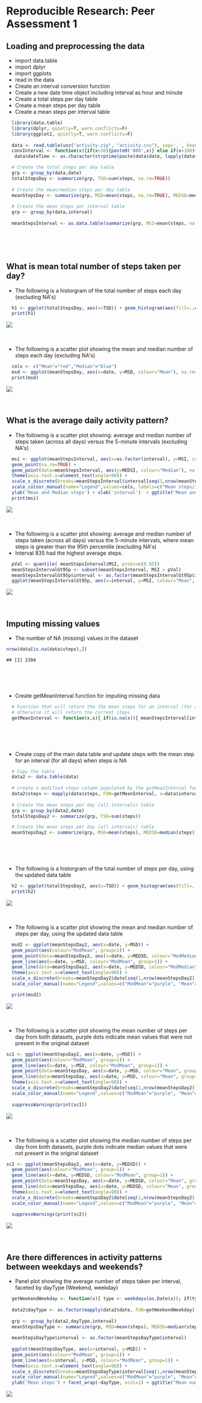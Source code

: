 # Reproducible Research: Peer Assessment 1


## Loading and preprocessing the data
* import data.table
* import dplyr
* import ggplots
* read in the data
* Create an interval conversion function
* Create a new date time object including interval as hour and minute
* Create a total steps per day table
* Create a mean steps per day table
* Create a mean steps per interval table

```r
  library(data.table)
  library(dplyr, quietly=T, warn.conflicts=F)
  library(ggplot2, quietly=T, warn.conflicts=F)
  
  data <- read.table(unz("activity.zip", "activity.csv"), sep=',', header=T)
  convInterval <- function(x){if(x<10){paste0('000',x)} else if(x<100){paste0('00',x)} else if(x<1000){paste0('0',x)} else {x} }
   data$dateTime <- as.character(strptime(paste(data$date, lapply(data$interval, convInterval),sep=' '), format="%Y-%m-%d %H%M"))

  # Create the total steps per day table
  grp <- group_by(data,date)
  totalStepsDay <- summarize(grp, TSD=sum(steps, na.rm=TRUE))
  
  # Create the mean/median steps per day table
  meanStepsDay <- summarize(grp, MSD=mean(steps, na.rm=TRUE), MEDSD=median(steps,na.rm=TRUE))
  
  # Create the mean steps per interval table
  grp <- group_by(data,interval)
  
  meanStepsInterval <- as.data.table(summarize(grp, MSI=mean(steps, na.rm=TRUE), MEDSI=median(steps,na.rm=TRUE)))
```
<br><br><br>

## What is mean total number of steps taken per day?
* The following is a historgram of the total number of steps each day (excluding NA's)

```r
  h1 <- ggplot(totalStepsDay, aes(x=TSD)) + geom_histogram(aes(fill=..count..), binwidth=1000) + xlab('Total steps per day')  + ggtitle("Total steps each day (excluding NA's)")
  print(h1)
```

![](PA1_template_files/figure-html/unnamed-chunk-2-1.png) 
<br><br><br>

* The following is a scatter plot showing the mean and median number of steps each day (excluding NA's)

```r
  cols <- c("Mean"="red","Median"="blue")
  msd <- ggplot(meanStepsDay, aes(x=date, y=MSD, colour="Mean"), na.rm=TRUE, group=1) + geom_point(na.rm=TRUE) + geom_point(data=meanStepsDay, aes(y=MEDSD, colour="Median"), na.rm=TRUE, group=1) + theme(axis.text.x=element_text(angle=90)) + scale_x_discrete(breaks=meanStepsDay$date[seq(1,nrow(meanStepsDay),2)]) + scale_colour_manual(name="Legend",values=cols, labels=c("Mean steps/day", "Median steps/day")) + ylab('Mean and Median steps') + ggtitle("Mean and median number of steps each day (excluding NA's)")
  print(msd)
```

![](PA1_template_files/figure-html/unnamed-chunk-3-1.png) 
<br><br><br>

## What is the average daily activity pattern?
* The following is a scatter plot showing: average and median number of steps taken (across all days) versus the 5-minute intervals (excluding NA's)

```r
  msi <- ggplot(meanStepsInterval, aes(x=as.factor(interval), y=MSI, colour="Mean"), na.rm=TRUE, group=1) + 
  geom_point(na.rm=TRUE) + 
  geom_point(data=meanStepsInterval, aes(y=MEDSI, colour="Median"), na.rm=TRUE, group=1) + 
  theme(axis.text.x=element_text(angle=90)) + 
  scale_x_discrete(breaks=meanStepsInterval$interval[seq(1,nrow(meanStepsInterval),10)]) + 
  scale_colour_manual(name="Legend",values=cols, labels=c("Mean steps/Interval", "Median steps/Interval")) + 
  ylab('Mean and Median steps') + xlab('interval')  + ggtitle("Mean and median number of steps per interval (excluding NA's)")
  print(msi)
```

![](PA1_template_files/figure-html/unnamed-chunk-4-1.png) 
<br><br><br>

* The following is a scatter plot showing: average and median number of steps taken (across all days) versus the 5-minute intervals, where mean steps is greater than the 95th percentile (excluding NA's)
* Interval 835 had the highest average steps.

```r
  pVal <- quantile( meanStepsInterval$MSI, probs=c(0.95))
  meanStepsIntervalGt95p <- subset(meanStepsInterval, MSI > pVal)
  meanStepsIntervalGt95p$interval <- as.factor(meanStepsIntervalGt95p$interval)
  ggplot(meanStepsIntervalGt95p, aes(x=interval, y=MSI, colour="Mean", group=1), na.rm=TRUE) + geom_point() + geom_point(data=meanStepsIntervalGt95p, aes(y=MEDSI, colour="Median"), na.rm=TRUE, group=1) + theme(axis.text.x=element_text(angle=90)) + scale_colour_manual(name="Legend",values=cols, labels=c("Mean steps/Interval", "Median steps/Interval")) + ylab('Mean and Median steps') + ggtitle("Mean and median number of steps per interval (excluding NA's)")
```

![](PA1_template_files/figure-html/unnamed-chunk-5-1.png) 
<br><br><br>

## Imputing missing values
* The number of NA (missing) values in the dataset

```r
nrow(data[is.na(data$steps),])
```

```
## [1] 2304
```
<br><br><br>

* Create getMeanInterval function for imputing missing data

```r
  # Function that will return the the mean steps for an interval (for all days) when steps is NA 
  # otherwise it will return the current steps
  getMeanInterval <- function(x,s){ if(is.na(x)){ meanStepsInterval[interval==s,MSI] } else{ x } }
```
<br><br><br>

* Create copy of the main data table and update steps with the mean step for an interval (for all days) when steps is NA

```r
  # Copy the table
  data2 <- data.table(data)  
  
  # create a modified steps column populated by the getMeanInterval function
  data2$steps <- mapply(data$steps, FUN=getMeanInterval, s=data$interval)
  
  # Create the mean steps per day (all intervals) table
  grp <- group_by(data2,date)
  totalStepsDay2 <- summarize(grp, TSD=sum(steps))

  # Create the mean steps per day (all intervals) table
  meanStepsDay2 <- summarize(grp, MSD=mean(steps), MEDSD=median(steps))
```
<br><br><br>

* The following is a historgram of the total number of steps per day, using the updated data table

```r
  h2 <- ggplot(totalStepsDay2, aes(x=TSD)) + geom_histogram(aes(fill=..count..), binwidth=1000) + xlab('Total steps per day') + ggtitle("Total number of steps each day (imputed data)")
  print(h2)
```

![](PA1_template_files/figure-html/unnamed-chunk-9-1.png) 
<br><br><br>

* The following is a scatter plot showing the mean and median number of steps per day, using the updated data table

```r
  msd2 <- ggplot(meanStepsDay2, aes(x=date, y=MSD)) + 
  geom_point(aes(colour="ModMean", group=1)) + 
  geom_point(data=meanStepsDay2, aes(x=date, y=MEDSD, colour="ModMedian", group=3)) + 
  geom_line(aes(x=date, y=MSD, colour="ModMean", group=1)) + 
  geom_line(data=meanStepsDay2, aes(x=date, y=MEDSD, colour="ModMedian", group=3)) + 
  theme(axis.text.x=element_text(angle=90)) + 
  scale_x_discrete(breaks=meanStepsDay2$date[seq(1,nrow(meanStepsDay2),2)]) + 
  scale_color_manual(name="Legend",values=c("ModMean"="purple", "Mean"="red", "ModMedian"="navyblue", "Median"="blue"), labels=c( "Mean steps/day", "Median steps/day", "Modified Mean steps/day", "Modified Median steps/day")) + ylab('Mean and Median steps') + ggtitle("Mean and median number of steps each day (imputed data)")

  print(msd2)
```

![](PA1_template_files/figure-html/unnamed-chunk-10-1.png) 
<br><br><br>

* The following is a scatter plot showing the mean number of steps per day from both datasets, purple dots indicate mean values that were not present in the original dataset

```r
sc1 <- ggplot(meanStepsDay2, aes(x=date, y=MSD)) + 
  geom_point(aes(colour="ModMean", group=1)) + 
  geom_line(aes(x=date, y=MSD, colour="ModMean", group=1)) + 
  geom_point(data=meanStepsDay, aes(x=date, y=MSD, colour="Mean", group=3)) + 
  geom_line(data=meanStepsDay, aes(x=date, y=MSD, colour="Mean", group=3)) + 
  theme(axis.text.x=element_text(angle=90)) + 
  scale_x_discrete(breaks=meanStepsDay2$date[seq(1,nrow(meanStepsDay2),2)]) + 
  scale_color_manual(name="Legend",values=c("ModMean"="purple", "Mean"="red"), labels=c( "Mean steps/day", "Modified Mean steps/day")) + ylab('Mean steps') + ggtitle("Mean number of steps for each interval\n (original vs imputed data)")
  
  suppressWarnings(print(sc1))
```

![](PA1_template_files/figure-html/unnamed-chunk-11-1.png) 
<br><br><br>

* The following is a scatter plot showing the median number of steps per day from both datasets, purple dots indicate median values that were not present in the original dataset

```r
sc2 <- ggplot(meanStepsDay2, aes(x=date, y=MEDSD)) + 
  geom_point(aes(colour="ModMean", group=1)) + 
  geom_line(aes(x=date, y=MEDSD, colour="ModMean", group=1)) + 
  geom_point(data=meanStepsDay, aes(x=date, y=MEDSD, colour="Mean", group=3)) + 
  geom_line(data=meanStepsDay, aes(x=date, y=MEDSD, colour="Mean", group=3)) + 
  theme(axis.text.x=element_text(angle=90)) + 
  scale_x_discrete(breaks=meanStepsDay2$date[seq(1,nrow(meanStepsDay2),2)]) + 
  scale_color_manual(name="Legend",values=c("ModMean"="purple", "Mean"="red"), labels=c( "Median steps/day", "Modified Median steps/day")) + ylab('Median steps') + ggtitle("Median number of steps for each interval\n (original vs imputed data)")
  
  suppressWarnings(print(sc2))
```

![](PA1_template_files/figure-html/unnamed-chunk-12-1.png) 
<br><br><br>


## Are there differences in activity patterns between weekdays and weekends?
* Panel plot showing the average number of steps taken per interval, faceted by dayType (Weekend, weekday)

```r
  getWeekendWeekday <- function(x){ type <- weekdays(as.Date(x)); if(type=="Sunday" || type=="Saturday"){ "weekend" } else{ "weekday" } }
 
  data2$dayType <- as.factor(mapply(data2$date, FUN=getWeekendWeekday))
 
  grp <- group_by(data2,dayType,interval)
  meanStepsDayType <- summarize(grp, MSD=mean(steps), MEDSD=median(steps))
  
  meanStepsDayType$interval <- as.factor(meanStepsDayType$interval)
  
  ggplot(meanStepsDayType, aes(x=interval, y=MSD)) + 
  geom_point(aes(colour="ModMean", group=1)) + 
  geom_line(aes(x=interval, y=MSD, colour="ModMean", group=1)) + 
  theme(axis.text.x=element_text(angle=90)) + 
  scale_x_discrete(breaks=meanStepsDayType$interval[seq(1,nrow(meanStepsDayType)/2,10)]) + 
  scale_color_manual(name="Legend",values=c("ModMean"="purple", "Mean"="red", "ModMedian"="navyblue", "Median"="blue"), labels=c( "Mean steps/day", "Median steps/day", "Modified Mean steps/day", "Modified Median steps/day")) + 
  ylab('Mean steps') + facet_wrap(~dayType, ncol=1) + ggtitle("Mean number of steps for each interval by day type (imputed data)")
```

![](PA1_template_files/figure-html/unnamed-chunk-13-1.png) 
